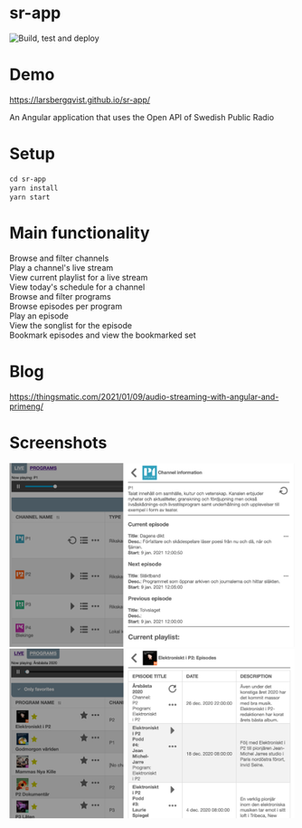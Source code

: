 # sr-app
![Build, test and deploy](https://github.com/larsbergqvist/sr-app/actions/workflows/buildanddeploy.yml/badge.svg)

# Demo

https://larsbergqvist.github.io/sr-app/
 
An Angular application that uses the Open API of Swedish Public Radio

# Setup

```
cd sr-app
yarn install
yarn start

```
# Main functionality

Browse and filter channels  
Play a channel's live stream  
View current playlist for a live stream  
View today's schedule for a channel  
Browse and filter programs  
Browse episodes per program  
Play an episode  
View the songlist for the episode  
Bookmark episodes and view the bookmarked set  

# Blog

https://thingsmatic.com/2021/01/09/audio-streaming-with-angular-and-primeng/

# Screenshots

![Alt text](https://github.com/LarsBergqvist/sr-app/blob/master/srapp_screen1.png?raw=true 'Wide screen')
![Alt text](https://github.com/LarsBergqvist/sr-app/blob/master/srapp_screen2.png?raw=true 'Narrow screen')
